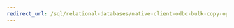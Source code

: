 ```yaml
---
redirect_url: /sql/relational-databases/native-client-odbc-bulk-copy-operations/performing-bulk-copy-operations-odbc?toc=%2fsql%2frelational-databases%2fnative-client-odbc-bulk-copy-operations%2ftoc.json
---
```

